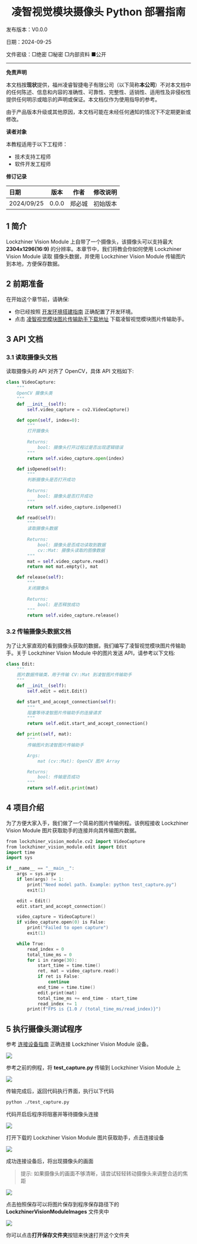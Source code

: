 <h1 align="center">凌智视觉模块摄像头 Python 部署指南</h1>

发布版本：V0.0.0

日期：2024-09-25

文件密级：□绝密 □秘密 □内部资料 ■公开  

---

**免责声明**  

本文档按**现状**提供，福州凌睿智捷电子有限公司（以下简称**本公司**）不对本文档中的任何陈述、信息和内容的准确性、可靠性、完整性、适销性、适用性及非侵权性提供任何明示或暗示的声明或保证。本文档仅作为使用指导的参考。  

由于产品版本升级或其他原因，本文档可能在未经任何通知的情况下不定期更新或修改。  

**读者对象**  

本教程适用于以下工程师：  

- 技术支持工程师  
- 软件开发工程师  

**修订记录**  

| **日期**   | **版本** | **作者** | **修改说明** |
| :--------- | -------- | -------- | ------------ |
| 2024/09/25 | 0.0.0    | 郑必城     | 初始版本     |

## 1 简介

Lockzhiner Vision Module 上自带了一个摄像头，该摄像头可以支持最大 **2304x1296(16:9)** 的分辨率。本章节中，我们将教会你如何使用 Lockzhiner Vision Module 读取 摄像头数据，并使用 Lockzhiner Vision Module 传输图片到本地，方便保存数据。

## 2 前期准备

在开始这个章节前，请确保:

- 你已经按照 [开发环境搭建指南](../../../../docs/introductory_tutorial/python_development_environment.md) 正确配置了开发环境。
- 点击 [凌智视觉模块图片传输助手下载地址](https://gitee.com/LockzhinerAI/LockzhinerVisionModule/releases/download/v0.0.0/LockzhinerVisionModuleImageFetcher_v0.0.0.exe) 下载凌智视觉模块图片传输助手。

## 3 API 文档

### 3.1 读取摄像头文档

读取摄像头的 API 对齐了 OpenCV，具体 API 文档如下:

```python
class VideoCapture:
    """
    OpenCV 摄像头类
    """
    def __init__(self):
        self.video_capture = cv2.VideoCapture()

    def open(self, index=0):
        """
        打开摄像头
        
        Returns:
            bool: 摄像头打开过程过是否出现逻辑错误
        """
        return self.video_capture.open(index)

    def isOpened(self):
        """
        判断摄像头是否打开成功
        
        Returns:
            bool: 摄像头是否打开成功
        """
        return self.video_capture.isOpened()

    def read(self):
        """
        读取摄像头数据
        
        Returns:
            bool: 摄像头是否成功读取到数据
            cv::Mat: 摄像头读取的图像数据
        """
        mat = self.video_capture.read()
        return not mat.empty(), mat

    def release(self):
        """
        关闭摄像头
        
        Returns:
            bool: 是否释放成功
        """
        return self.video_capture.release()
```

### 3.2 传输摄像头数据文档

为了让大家直观的看到摄像头获取的数据，我们编写了凌智视觉模块图片传输助手。关于 Lockzhiner Vision Module 中的图片发送 API，请参考以下文档:

```python
class Edit:
    """
    图片数据传输类，用于传输 CV::Mat 到凌智图片传输助手
    """
    def __init__(self):
        self.edit = edit.Edit()

    def start_and_accept_connection(self):
        """
        阻塞等待凌智图片传输助手的连接请求
        """
        return self.edit.start_and_accept_connection()

    def print(self, mat):
        """
        传输图片到凌智图片传输助手

        Args:
            mat (cv::Mat): OpenCV 图片 Array

        Returns:
            bool: 传输是否成功
        """
        return self.edit.print(mat)
```

## 4 项目介绍

为了方便大家入手，我们做了一个简易的图片传输例程。该例程接收 Lockzhiner Vision Module 图片获取助手的连接并向其传输图片数据。

```cpp
from lockzhiner_vision_module.cv2 import VideoCapture
from lockzhiner_vision_module.edit import Edit
import time
import sys

if __name__ == "__main__":
    args = sys.argv
    if len(args) != 1:
        print("Need model path. Example: python test_capture.py")
        exit(1)

    edit = Edit()
    edit.start_and_accept_connection()

    video_capture = VideoCapture()
    if video_capture.open(0) is False:
        print("Failed to open capture")
        exit(1)

    while True:
        read_index = 0
        total_time_ms = 0
        for i in range(30):
            start_time = time.time()
            ret, mat = video_capture.read()
            if ret is False:
                continue
            end_time = time.time()
            edit.print(mat)
            total_time_ms += end_time - start_time
            read_index += 1
        print(f"FPS is {1.0 / (total_time_ms/read_index)}")
```

## 5 执行摄像头测试程序

参考 [连接设备指南](../../../../docs/introductory_tutorial/connect_device_using_ssh.md) 正确连接 Lockzhiner Vision Module 设备。

![](../../../../docs/introductory_tutorial/images/connect_device_using_ssh/ssh_success.png)

参考之前的例程，将 **test_capture.py** 传输到 Lockzhiner Vision Module 上

![](images/sftp.png)

传输完成后，返回代码执行界面，执行以下代码

```bash
python ./test_capture.py
```

代码开启后程序将阻塞并等待摄像头连接

![](images/result_0.png)

打开下载的 Lockzhiner Vision Module 图片获取助手，点击连接设备

![](../images/result_1.png)

成功连接设备后，将出现摄像头的画面

> 提示:
> 如果摄像头的画面不够清晰，请尝试轻轻转动摄像头来调整合适的焦距

![](../images/result_2.png)

点击拍照保存可以将图片保存到程序保存路径下的 **LockzhinerVisionModuleImages** 文件夹中

![](../images/result_3.png)

你可以点击**打开保存文件夹**按钮来快速打开这个文件夹

